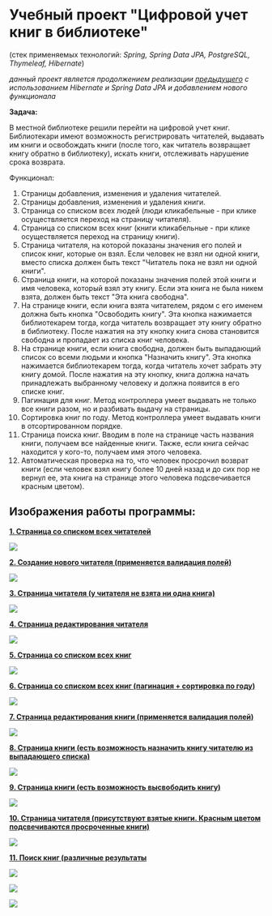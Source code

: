 # Учебный проект "Цифровой учет книг в библиотеке"
(стек применяемых технологий: *Spring, Spring Data JPA, PostgreSQL, Thymeleaf, Hibernate*)

*данный проект является продолжением реализации [предыдущего](https://github.com/DmitryIE/Digital_library_Spring_CRUD) с использованием Hibernate и Spring Data JPA и добавлением нового функционала*

**Задача:**

В местной библиотеке решили перейти на цифровой учет книг. Библиотекари имеют возможность регистрировать читателей, выдавать им книги и освобождать книги (после того, как читатель возвращает книгу обратно в библиотеку), искать книги, отслеживать нарушение срока возврата.

Функционал:
1) Страницы добавления, изменения и удаления читателей.
2) Страницы добавления, изменения и удаления книги.
3) Страница со списком всех людей (люди кликабельные - при клике осуществляется переход на страницу читателя).
4) Страница со списком всех книг (книги кликабельные - при клике осуществляется переход на страницу книги).
5) Страница читателя, на которой показаны значения его полей и список книг, которые он взял. Если человек не взял ни одной книги, вместо списка должен быть текст "Читатель пока не взял ни одной книги".
6) Страница книги, на которой показаны значения полей этой книги и имя человека, который взял эту книгу. Если эта книга не была никем взята, должен быть текст "Эта книга свободна".
7) На странице книги, если книга взята читателем, рядом с его именем должна быть кнопка "Освободить книгу". Эта кнопка нажимается библиотекарем тогда, когда читатель возвращает эту книгу обратно в библиотеку. После нажатия на эту кнопку книга снова становится свободна и пропадает из списка книг человека.
8) На странице книги, если книга свободна, должен быть выпадающий список со всеми людьми и кнопка "Назначить книгу". Эта кнопка нажимается библиотекарем тогда, когда читатель хочет забрать эту книгу домой. После нажатия на эту кнопку, книга должна начать принадлежать выбранному человеку и должна появится в его списке книг.
9) Пагинация для книг. Метод контроллера умеет выдавать не только все книги разом, но и разбивать выдачу на страницы.
10) Сортировка книг по году. Метод контроллера умеет выдавать книги в отсортированном порядке.
11) Страница поиска книг. Вводим в поле на странице часть названия книги, получаем все найденные книги. Также, если книга сейчас находится у кого-то, получаем имя этого человека.
12) Автоматическая проверка на то, что человек просрочил возврат книги (если человек взял книгу более 10 дней назад и до сих пор не вернул ее, эта книга на странице этого человека подсвечивается красным цветом).

## Изображения работы программы:
<u>**1. Страница со списком всех читателей**</u>

![](./screenshots/001.jpg)

<u>**2. Создание нового читателя (применяется валидация полей)**</u>

![](./screenshots/002.jpg)

<u>**3. Страница читателя (у читателя не взята ни одна книга)**</u>

![](./screenshots/003.jpg)

<u>**4. Страница редактирования читателя**</u>

![](./screenshots/004.jpg)

<u>**5. Страница со списком всех книг**</u>

![](./screenshots/005.jpg)

<u>**6. Страница со списком всех книг (пагинация + сортировка по году)**</u>

![](./screenshots/006.jpg)

<u>**7. Страница редактирования книги (применяется валидация полей)**</u>

![](./screenshots/007.jpg)

<u>**8. Страница книги (есть возможность назначить книгу читателю из выпадающего списка)**</u>

![](./screenshots/008.jpg)

<u>**9. Страница книги (есть возможность высвободить книгу)**</u>

![](./screenshots/010.jpg)

<u>**10. Страница читателя (присутствуют взятые книги. Красным цветом подсвечиваются просроченные книги)**</u>

![](./screenshots/011.jpg)

<u>**11. Поиск книг (различные результаты**</u>

![](./screenshots/012.jpg)

![](./screenshots/013.jpg)

![](./screenshots/014.jpg)